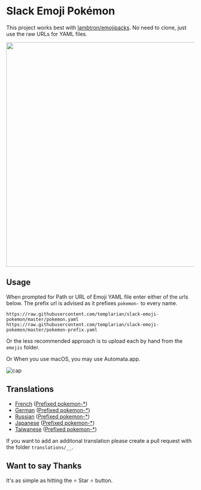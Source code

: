 # Slack Emoji Pokémon

This project works best with [lambtron/emojipacks](https://github.com/lambtron/emojipacks). No need to clone, just use the raw URLs for YAML files.

<img src="http://i.imgur.com/MQeQUO3.gif" width="600" />

## Usage

When prompted for Path or URL of Emoji YAML file enter either of the urls below. The prefix url is advised as it prefixes `pokemon-` to every name.

```
https://raw.githubusercontent.com/templarian/slack-emoji-pokemon/master/pokemon.yaml
https://raw.githubusercontent.com/templarian/slack-emoji-pokemon/master/pokemon-prefix.yaml
```

Or the less recommended approach is to upload each by hand from the `emojis` folder.

Or When you use macOS, you may use Automata.app.

![cap](https://cloud.githubusercontent.com/assets/10899437/23057886/8bf4e73e-f535-11e6-9b3a-52313296d69b.gif)

## Translations

- [French](https://raw.githubusercontent.com/Templarian/slack-emoji-pokemon/master/translations/fr/pokemon.fr.yaml) ([Prefixed pokemon-*](https://raw.githubusercontent.com/Templarian/slack-emoji-pokemon/master/translations/fr/pokemon-prefix.fr.yaml))
- [German](https://raw.githubusercontent.com/Templarian/slack-emoji-pokemon/master/translations/de/pokemon.de.yaml) ([Prefixed pokemon-*](https://raw.githubusercontent.com/Templarian/slack-emoji-pokemon/master/translations/de/pokemon-prefix.de.yaml))
- [Russian](https://raw.githubusercontent.com/Templarian/slack-emoji-pokemon/master/translations/ru/pokemon.ru.yaml) ([Prefixed pokemon-*](https://raw.githubusercontent.com/Templarian/slack-emoji-pokemon/master/translations/ru/pokemon-prefix.ru.yaml))
- [Japanese](https://raw.githubusercontent.com/Templarian/slack-emoji-pokemon/master/translations/ja/pokemon.ja.yaml) ([Prefixed pokemon-*](https://raw.githubusercontent.com/Templarian/slack-emoji-pokemon/master/translations/ja/pokemon-prefix.ja.yaml))
- [Taiwanese](https://raw.githubusercontent.com/Templarian/slack-emoji-pokemon/master/translations/zh-TW/pokemon.zh-TW.yaml) ([Prefixed pokemon-*](https://raw.githubusercontent.com/Templarian/slack-emoji-pokemon/master/translations/zh-TW/pokemon-prefix.zh-TW.yaml))

If you want to add an additonal translation please create a pull request with the folder `translations/__`.

## Want to say Thanks

It's as simple as hitting the :star: Star :star: button.
